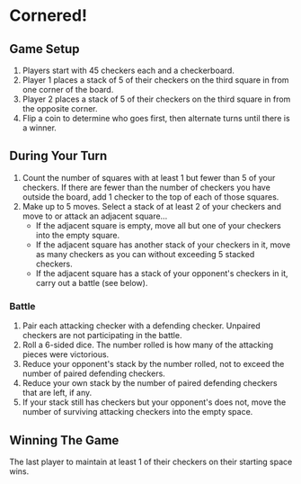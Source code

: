 # Cornered!

## Game Setup

1. Players start with 45 checkers each and a checkerboard.
2. Player 1 places a stack of 5 of their checkers on the third square in from one corner of the board.
3. Player 2 places a stack of 5 of their checkers on the third square in from the opposite corner.
4. Flip a coin to determine who goes first, then alternate turns until there is a winner.

## During Your Turn

1. Count the number of squares with at least 1 but fewer than 5 of your checkers. If there are fewer than the number of checkers you have outside the board, add 1 checker to the top of each of those squares.
2. Make up to 5 moves. Select a stack of at least 2 of your checkers and move to or attack an adjacent square...
   - If the adjacent square is empty, move all but one of your checkers into the empty square.
   - If the adjacent square has another stack of your checkers in it, move as many checkers as you can without exceeding 5 stacked checkers.
   - If the adjacent square has a stack of your opponent's checkers in it, carry out a battle (see below).

### Battle

1. Pair each attacking checker with a defending checker. Unpaired checkers are not participating in the battle.
2. Roll a 6-sided dice. The number rolled is how many of the attacking pieces were victorious.
3. Reduce your opponent's stack by the number rolled, not to exceed the number of paired defending checkers.
4. Reduce your own stack by the number of paired defending checkers that are left, if any.
5. If your stack still has checkers but your opponent's does not, move the number of surviving attacking checkers into the empty space.

## Winning The Game

The last player to maintain at least 1 of their checkers on their starting space wins.

